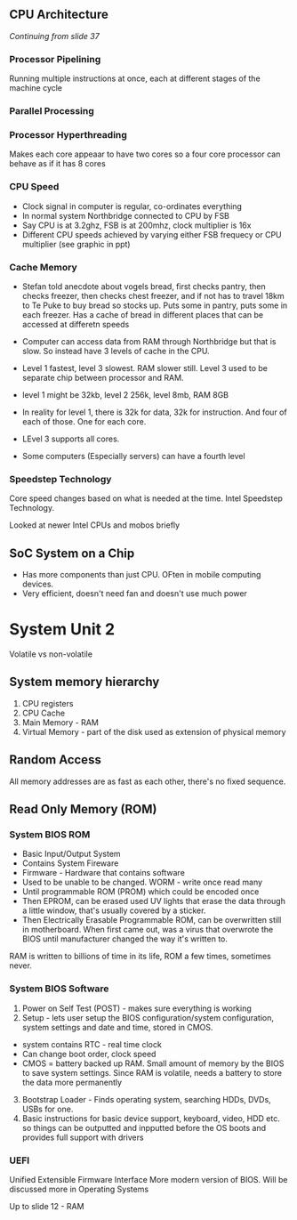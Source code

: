## CPU Architecture

_Continuing from slide 37_

### Processor Pipelining
Running multiple instructions at once, each at different stages of the machine cycle

### Parallel Processing
### Processor Hyperthreading
Makes each core appeaar to have two cores so a four core processor can behave as if it has 8 cores

### CPU Speed
* Clock signal in computer is regular, co-ordinates everything
* In normal system Northbridge connected to CPU by FSB
* Say CPU is at 3.2ghz, FSB is at 200mhz, clock multiplier is 16x
* Different CPU speeds achieved by varying either FSB frequecy or CPU multiplier (see graphic in ppt)

### Cache Memory
* Stefan told anecdote about vogels bread, first checks pantry, then checks freezer, then checks chest freezer, and if not has to travel 18km to Te Puke to buy bread so stocks up. Puts some in pantry, puts some in each freezer. Has a cache of bread in different places that can be accessed at differetn speeds
* Computer can access data from RAM through Northbridge but that is slow. So instead have 3 levels of cache in the CPU.
* Level 1 fastest, level 3 slowest. RAM slower still. Level 3 used to be separate chip between processor and RAM.
* level 1 might be 32kb, level 2 256k, level 8mb, RAM 8GB

* In reality for level 1, there is 32k for data, 32k for instruction. And four of each of those. One for each core.
* LEvel 3 supports all cores.
* Some computers (Especially servers) can have a fourth level

### Speedstep Technology
Core speed changes based on what is needed at the time. Intel Speedstep Technology.

Looked at newer Intel CPUs and mobos briefly

## SoC System on a Chip

* Has more components than just CPU. OFten in mobile computing devices.
* Very efficient, doesn't need fan and doesn't use much power

# System Unit 2
Volatile vs non-volatile

## System memory hierarchy
1. CPU registers
1. CPU Cache
2. Main Memory - RAM
3. Virtual Memory - part of the disk used as extension of physical memory

## Random Access
All memory addresses are as fast as each other, there's no fixed sequence.

## Read Only Memory (ROM)
### System BIOS ROM
* Basic Input/Output System
* Contains System Fireware
* Firmware - Hardware that contains software
* Used to be unable to be changed. WORM - write once read many
* Until programmable ROM (PROM) which could be encoded once
* Then EPROM, can be erased used UV lights that erase the data through a little window, that's usually covered by a sticker.
* Then Electrically Erasable Programmable ROM, can be overwritten still in motherboard. When first came out, was a virus that overwrote the BIOS until manufacturer changed the way it's written to.

RAM is written to billions of time in its life, ROM a few times, sometimes never.

### System BIOS Software
1. Power on Self Test (POST) - makes sure everything is working
2. Setup - lets user setup the BIOS configuration/system configuration, system settings and date and time, stored in CMOS.
  * system contains RTC - real time clock
  * Can change boot order, clock speed
  * CMOS = battery backed up RAM. Small amount of memory by the BIOS to save system settings. Since RAM is volatile, needs a battery to store the data more permanently
3. Bootstrap Loader - Finds operating system, searching HDDs, DVDs, USBs for one.
4. Basic instructions for basic device support, keyboard, video, HDD etc. so things can be outputted and inpputted before the OS boots and provides full support with drivers

### UEFI
Unified Extensible Firmware Interface
More modern version of BIOS. Will be discussed more in Operating Systems

Up to slide 12 - RAM
